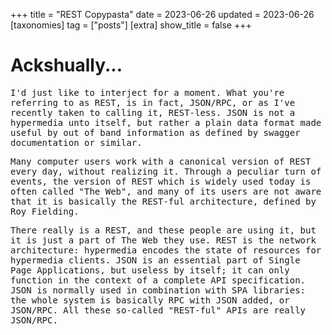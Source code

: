 +++
title = "REST Copypasta"
date = 2023-06-26
updated = 2023-06-26
[taxonomies]
tag = ["posts"]
[extra]
show_title = false
+++

# Ackshually...

<div style="font-family: monospace">

I'd just like to interject for a moment.  What you're referring to as REST,
is in fact, JSON/RPC, or as I've recently taken to calling it, REST-less.
JSON is not a hypermedia unto itself, but rather a plain data format made 
useful by out of band information as defined by swagger documentation or 
similar.

Many computer users work with a canonical version of REST every day,
without realizing it.  Through a peculiar turn of events, the version of REST
which is widely used today is often called "The Web", and many of its users are
not aware that it is basically the REST-ful architecture, defined by Roy Fielding.

There really is a REST, and these people are using it, but it is just a
part of The Web they use.  REST is the network architecture: hypermedia encodes the state
of resources for hypermedia clients. JSON is an essential part of Single Page Applications, 
but useless by itself; it can only function in the context of a complete API specification.
JSON is normally used in combination with SPA libraries: the whole system
is basically RPC with JSON added, or JSON/RPC.  All these so-called "REST-ful"
APIs are really JSON/RPC.

</div>
